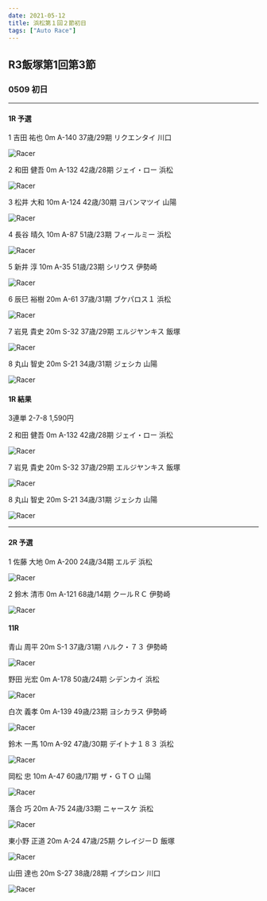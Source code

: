 ```yaml
---
date: 2021-05-12
title: 浜松第１回２節初日
tags: ["Auto Race"]
---
```


##  R3飯塚第1回第3節
### 0509 初日

***

#### 1R 予選

1  吉田 祐也  0m  A-140  37歳/29期  リクエンタイ  川口

![Racer](../../content/images/A-140_吉田祐也.jpg) 

2  和田 健吾  0m  A-132  42歳/28期  ジェイ・ロー  浜松

![Racer](../../content/images/A-132_和田健吾.jpg) 

3  松井 大和  10m  A-124  42歳/30期  ヨバンマツイ  山陽

![Racer](../../content/images/A-124_松井大和.jpg) 

4  長谷 晴久  10m  A-87  51歳/23期  フィールミー  浜松

![Racer](../../content/images/A-87_長谷晴久.jpg) 

5  新井 淳  10m  A-35  51歳/23期  シリウス  伊勢崎

![Racer](../../content/images/A-35_新井淳.jpg) 

6  辰巳 裕樹  20m  A-61  37歳/31期  ブケパロス１  浜松

![Racer](../../content/images/A-61_辰巳裕樹.jpg) 

7  岩見 貴史  20m  S-32  37歳/29期  エルジヤンキス  飯塚

![Racer](../../content/images/S-32_岩見貴史.jpg) 

8  丸山 智史  20m  S-21  34歳/31期  ジェシカ  山陽

![Racer](../../content/images/S-21_丸山智史.jpg) 

#### 1R 結果

3連単 2-7-8 1,590円

2  和田 健吾  0m  A-132  42歳/28期  ジェイ・ロー  浜松

![Racer](../../content/images/A-132_和田健吾.jpg) 

7  岩見 貴史  20m  S-32  37歳/29期  エルジヤンキス  飯塚

![Racer](../../content/images/S-32_岩見貴史.jpg) 

8  丸山 智史  20m  S-21  34歳/31期  ジェシカ  山陽

![Racer](../../content/images/S-21_丸山智史.jpg) 

***

#### 2R 予選


1  佐藤 大地  0m  A-200  24歳/34期  エルデ  浜松

![Racer](../../content/images/A-200_佐藤大地.jpg) 

2  鈴木 清市  0m  A-121  68歳/14期  クールＲＣ  伊勢崎

![Racer](../../content/images/A-121_鈴木清市.jpg) 

#### 11R 

青山 周平 20m S-1 37歳/31期 ハルク・７３ 伊勢崎 

![Racer](../../content/images/S-1_青山周平.jpg) 

野田 光宏 0m A-178 50歳/24期 シデンカイ 浜松 

![Racer](../../content/images/A-178_野田光宏.jpg) 

白次 義孝 0m A-139 49歳/23期 ヨシカラス 伊勢崎 

![Racer](../../content/images/A-139_白次義孝.jpg) 

鈴木 一馬 10m A-92 47歳/30期 デイトナ１８３ 浜松 

![Racer](../../content/images/A-92_鈴木一馬.jpg) 

岡松 忠 10m A-47 60歳/17期 ザ・ＧＴＯ 山陽 

![Racer](../../content/images/A-47_岡松忠.jpg) 

落合 巧 20m A-75 24歳/33期 ニャースケ 浜松 

![Racer](../../content/images/A-75_落合巧.jpg) 

東小野 正道 20m A-24 47歳/25期 クレイジーＤ 飯塚 

![Racer](../../content/images/A-24_東小野正道.jpg) 

山田 達也 20m S-27 38歳/28期 イプシロン 川口 

![Racer](../../content/images/S-27_山田達也.jpg) 



